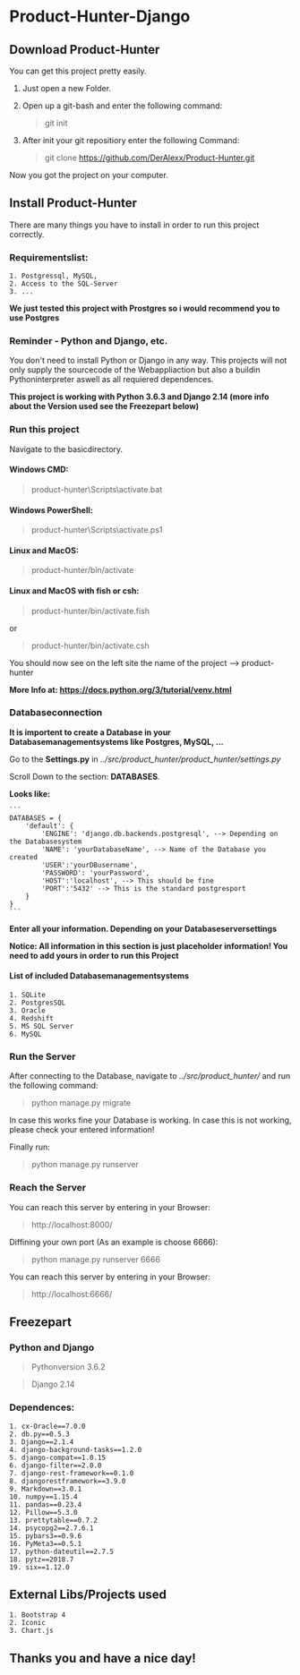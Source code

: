 # Product-Hunter-Django

## Download Product-Hunter

You can get this project pretty easily. 

1. Just open a new Folder. 

2. Open up a git-bash and enter the following command:
    > git init

3. After init your git repositiory enter the following Command:
    > git clone https://github.com/DerAlexx/Product-Hunter.git

Now you got the project on your computer.

## Install Product-Hunter 

There are many things you have to install in order to run this project correctly.

### Requirementslist:
    1. Postgressql, MySQL, 
    2. Access to the SQL-Server
    3. ...

**We just tested this project with Prostgres so i would recommend you to use Postgres** 

### Reminder - Python and Django, etc.

You don't need to install Python or Django in any way. This projects will not only supply the sourcecode of 
the Webappliaction but also a buildin Pythoninterpreter aswell as all requiered dependences. 

**This project is working with Python 3.6.3 and Django 2.14 (more info about the Version used see the Freezepart below)**

### Run this project

Navigate to the basicdirectory. 

#### Windows CMD:

> product-hunter\Scripts\activate.bat

#### Windows PowerShell:

> product-hunter\Scripts\activate.ps1

#### Linux and MacOS:

> product-hunter/bin/activate

#### Linux and MacOS with fish or csh:

> product-hunter/bin/activate.fish

or

> product-hunter/bin/activate.csh

You should now see on the left site the name of the project --> product-hunter

**More Info at: https://docs.python.org/3/tutorial/venv.html**

### Databaseconnection

**It is importent to create a Database in your Databasemanagementsystems like Postgres, MySQL, ...**

Go to the **Settings.py** in *../src/product_hunter/product_hunter/settings.py*

Scroll Down to the section: **DATABASES**.

**Looks like:**

    ```
    DATABASES = {
        'default': {
            'ENGINE': 'django.db.backends.postgresql', --> Depending on the Databasesystem
            'NAME': 'yourDatabaseName', --> Name of the Database you created
            'USER':'yourDBusername',
            'PASSWORD': 'yourPassword', 
            'HOST':'localhost', --> This should be fine
            'PORT':'5432' --> This is the standard postgresport
        }
    }
    ```

**Enter all your information. Depending on your Databaseserversettings**

**Notice: All information in this section is just placeholder information! You need to add yours in order to run this Project** 

#### List of included Databasemanagementsystems
    1. SQLite
    2. PostgresSQL
    3. Oracle
    4. Redshift
    5. MS SQL Server 
    6. MySQL

### Run the Server

After connecting to the Database, navigate to *../src/product_hunter/* and run the following command:

> python manage.py migrate

In case this works fine your Database is working. In case this is not working, please check your entered information!

Finally run:

> python manage.py runserver

### Reach the Server

You can reach this server by entering in your Browser:

> http://localhost:8000/

Diffining your own port (As an example is choose 6666):

> python manage.py runserver 6666

You can reach this server by entering in your Browser:

> http://localhost:6666/

## Freezepart

### Python and Django

> Pythonversion 3.6.2

> Django 2.14

### Dependences:

    1. cx-Oracle==7.0.0
    2. db.py==0.5.3
    3. Django==2.1.4
    4. django-background-tasks==1.2.0
    5. django-compat==1.0.15
    6. django-filter==2.0.0
    7. django-rest-framework==0.1.0
    8. djangorestframework==3.9.0
    9. Markdown==3.0.1
    10. numpy==1.15.4
    11. pandas==0.23.4
    12. Pillow==5.3.0
    13. prettytable==0.7.2
    14. psycopg2==2.7.6.1
    15. pybars3==0.9.6
    16. PyMeta3==0.5.1
    17. python-dateutil==2.7.5
    18. pytz==2018.7
    19. six==1.12.0

## External Libs/Projects used

    1. Bootstrap 4 
    2. Iconic
    3. Chart.js

## Thanks you and have a nice day!